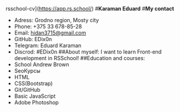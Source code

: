 rsschool-cv](https://app.rs.school/)
#**Karaman Eduard**
#**My contact**
* Adress: Grodno region, Mosty city
* Phone: +375 33 678-85-28
* Email: hidan3715@gmail.com
* GitHub: EDix0n
* Telegram: Eduard Karaman
* Discrod: #EDix0n
##About myself:
I want to learn Front-end development in RSSchool!
##Education and courses:
* School Andrew Brown
* SeoКурсы
* HTML
* CSS(Bootstrap)
* Git/GitHub
* Basic JavaScript
* Adobe Photoshop